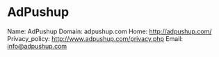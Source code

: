 
# AdPushup

Name: AdPushup
Domain: adpushup.com
Home: http://adpushup.com/
Privacy_policy: http://www.adpushup.com/privacy.php
Email: info@adpushup.com
